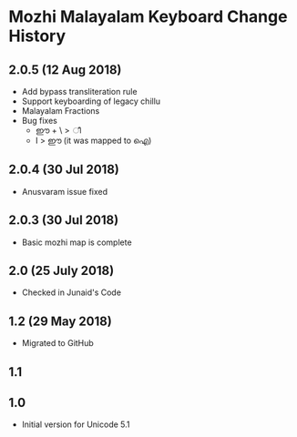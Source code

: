Mozhi Malayalam Keyboard Change History
=======================
2.0.5 (12 Aug 2018)
-------------------
* Add bypass transliteration rule
* Support keyboarding of legacy chillu
* Malayalam Fractions
* Bug fixes
  * ഈ + \ > ീ
  * I > ഈ (it was mapped to ഐ)

2.0.4 (30 Jul 2018)
-------------------
* Anusvaram issue fixed

2.0.3 (30 Jul 2018)
-------------------
* Basic mozhi map is complete

2.0 (25 July 2018)
-----------------
* Checked in Junaid's Code


1.2 (29 May 2018)
-----------------
* Migrated to GitHub

1.1
-----------------

1.0
-----------------
* Initial version for Unicode 5.1
